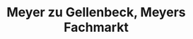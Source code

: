 ---
title: "Meyer zu Gellenbeck, Meyers Fachmarkt"
url: /hagen-am-teutoburger-wald/meyer-zu-gellenbeck-meyers-fachmarkt/
shop: Haushaltsartikel
---
